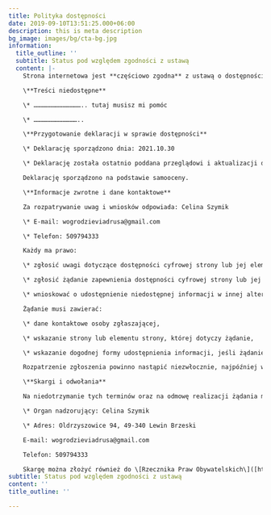 ```yaml
---
title: Polityka dostępności
date: 2019-09-10T13:51:25.000+06:00
description: this is meta description
bg_image: images/bg/cta-bg.jpg
information:
  title_outline: ''
  subtitle: Status pod względem zgodności z ustawą
  content: |-
    Strona internetowa jest **częściowo zgodna** z ustawą o dostępności cyfrowej stron internetowych i aplikacji mobilnych podmiotów publicznych z powodu niezgodności lub wyłączeń wymienionych poniżej.

    \**Treści niedostępne**

    \* ………………………………….. tutaj musisz mi pomóc

    \* ………………………………..

    \**Przygotowanie deklaracji w sprawie dostępności**

    \* Deklarację sporządzono dnia: 2021.10.30

    \* Deklarację została ostatnio poddana przeglądowi i aktualizacji dnia: 2021.10.30

    Deklarację sporządzono na podstawie samooceny.

    \**Informacje zwrotne i dane kontaktowe**

    Za rozpatrywanie uwag i wniosków odpowiada: Celina Szymik

    \* E-mail: wogrodzieviadrusa@gmail.com

    \* Telefon: 509794333

    Każdy ma prawo:

    \* zgłosić uwagi dotyczące dostępności cyfrowej strony lub jej elementu,

    \* zgłosić żądanie zapewnienia dostępności cyfrowej strony lub jej elementu,

    \* wnioskować o udostępnienie niedostępnej informacji w innej alternatywnej formie.

    Żądanie musi zawierać:

    \* dane kontaktowe osoby zgłaszającej,

    \* wskazanie strony lub elementu strony, której dotyczy żądanie,

    \* wskazanie dogodnej formy udostępnienia informacji, jeśli żądanie dotyczy udostępnienia w formie alternatywnej informacji niedostępnej.

    Rozpatrzenie zgłoszenia powinno nastąpić niezwłocznie, najpóźniej w ciągu 7 dni. Jeśli w tym terminie zapewnienie dostępności albo zapewnienie dostępu w alternatywnej formie nie jest możliwe, powinno nastąpić najdalej w ciągu 2 miesięcy od daty zgłoszenia.

    \**Skargi i odwołania**

    Na niedotrzymanie tych terminów oraz na odmowę realizacji żądania można złożyć skargę do organu nadzorującego pocztą lub drogą elektroniczną na adres:

    \* Organ nadzorujący: Celina Szymik

    \* Adres: Oldrzyszowice 94, 49-340 Lewin Brzeski

    E-mail: wogrodzieviadrusa@gmail.com

    Telefon: 509794333

    Skargę można złożyć również do \[Rzecznika Praw Obywatelskich\]([https://www.rpo.gov.pl/content/jak-zglosic-sie-do-rzecznika-praw-obywatelskich](https://www.rpo.gov.pl/content/jak-zglosic-sie-do-rzecznika-praw-obywatelskich "https://www.rpo.gov.pl/content/jak-zglosic-sie-do-rzecznika-praw-obywatelskich")).
subtitle: Status pod względem zgodności z ustawą
content: ''
title_outline: ''

---
```

